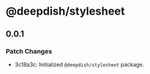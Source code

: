 # @deepdish/stylesheet

## 0.0.1

### Patch Changes

- 3c18a3c: Initialized `@deepdish/stylesheet` package.
